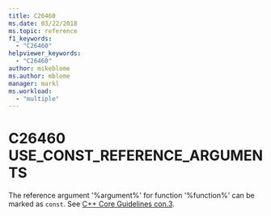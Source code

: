 ```yaml
---
title: C26460
ms.date: 03/22/2018
ms.topic: reference
f1_keywords:
  - "C26460"
helpviewer_keywords:
  - "C26460"
author: mikeblome
ms.author: mblome
manager: markl
ms.workload:
  - "multiple"
---
```

# C26460 USE_CONST_REFERENCE_ARGUMENTS

  The reference argument '%argument%' for function '%function%' can be marked as `const`. See [C++ Core Guidelines con.3](https://github.com/isocpp/CppCoreGuidelines/blob/master/CppCoreGuidelines.md#Rconst-ref).